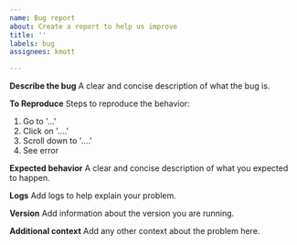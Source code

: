 ```yaml
---
name: Bug report
about: Create a report to help us improve
title: ''
labels: bug
assignees: kmott

---
```


**Describe the bug**
A clear and concise description of what the bug is.

**To Reproduce**
Steps to reproduce the behavior:
1. Go to '...'
2. Click on '....'
3. Scroll down to '....'
4. See error

**Expected behavior**
A clear and concise description of what you expected to happen.

**Logs**
Add logs to help explain your problem.

**Version**
Add information about the version you are running.

**Additional context**
Add any other context about the problem here.
